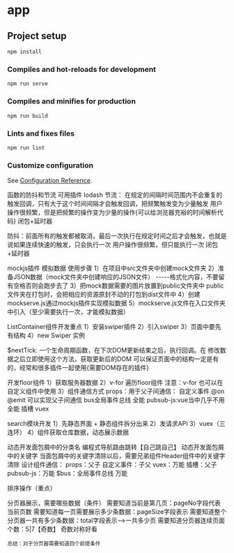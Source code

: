 # app

## Project setup
```
npm install
```

### Compiles and hot-reloads for development
```
npm run serve
```

### Compiles and minifies for production
```
npm run build
```

### Lints and fixes files
```
npm run lint
```

### Customize configuration
See [Configuration Reference](https://cli.vuejs.org/config/).

函数的防抖和节流
可用插件 lodash
节流： 在规定的间隔时间范围内不会重复的触发回调，只有大于这个时间间隔才会触发回调，把频繁触发变为少量触发
用户操作很频繁，但是把频繁的操作变为少量的操作{可以给浏览器充裕的时间解析代码}
闭包+延时器

防抖：前面所有的触发都被取消，最后一次执行在规定时间之后才会触发，也就是说如果连续快速的触发，只会执行一次
用户操作很频繁，但只能执行一次
闭包+延时器

mockjs插件 模拟数据
使用步骤
1）在项目中src文件夹中创建mock文件夹
2）准备JSON数据（mock文件夹中创建响应的JSON文件） -----格式化内容，不要留有空格否则会跑步去了
3）把mock数据需要的图片放置到public文件夹中  public文件夹在打包时，会把相应的资源原封不动的打包到dist文件中
4）创建mockserve.js通过mockjs插件实现模拟数据
5）mockserve.js文件在入口文件夹中引入（至少需要执行一次，才能模拟数据）

ListContainer组件开发重点
1）安装swiper插件
2）引入swiper
3）页面中要先有结构
4）new Swiper 实例

$nextTick: 一个生命周期函数，在下次DOM更新结束之后，执行回调。在 修改数据之后立即使用这个方法，获取更新后的DOM
            可以保证页面中的结构一定是有的，经常和很多插件一起使用{需要DOM存在的插件}

开发floor组件
1）获取服务器数据
2）v-for 遍历floor组件 注意：v-for 也可以在自定义组件中使用
3）组件通信方式
    props：用于父子间通信：
        自定义事件 @on @emit 可以实现父子间通信
    bus全局事件总线 全能
    pubsub-js:vue当中几乎不用 全能
    插槽
    vuex

search模块开发
1）先静态界面 + 静态组件拆分出来
2）发请求API
3）vuex（三连环）
4）组件获取仓库数据，动态展示数据

动态开发面包屑中的分类名
    编程式导航路由跳转【自己跳自己】
动态开发面包屑中的关键字
    当面包屑中的关键字清除以后，需要兄弟组件Header组件中的关键字清除
        设计组件通信：
        props：父子
        自定义事件：子父
        vuex：万能
        插槽：父子
        pubsub-js：万能
        $bus：全局事件总线 万能

排序操作（重点）


分页器展示，需要哪些数据（条件）
    需要知道当前是第几页：pageNo字段代表当前页数
    需要知道每一页需要展示多少条数据：pageSize字段表示
    需要知道整个分页器一共有多少条数据：total字段表示-->一共多少页
    需要知道分页器连续页面个数：5|7【奇数】 奇数对称好看

    总结：对于分页器需要知道四个前提条件